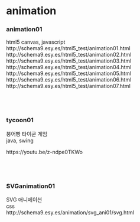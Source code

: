 # animation
<h3>animation01</h3>  
html5 canvas, javascript <br>
http://schema9.esy.es/html5_test/animation01.html <br>
http://schema9.esy.es/html5_test/animation02.html <br>
http://schema9.esy.es/html5_test/animation03.html <br>
http://schema9.esy.es/html5_test/animation04.html <br>
http://schema9.esy.es/html5_test/animation05.html <br>
http://schema9.esy.es/html5_test/animation06.html <br>
http://schema9.esy.es/html5_test/animation07.html <br>
<br>
<br>
<br>
<h3>tycoon01</h3>
<p>붕어빵 타이쿤 게임 <br>
java, swing<br></p>
https://youtu.be/z-ndpe0TKWo <br>
<br>
<br>
<br>
<h3>SVGanimation01</h3>
SVG 애니메이션<br>
css<br>
http://schema9.esy.es/animation/svg_ani01/svg.html <br>
